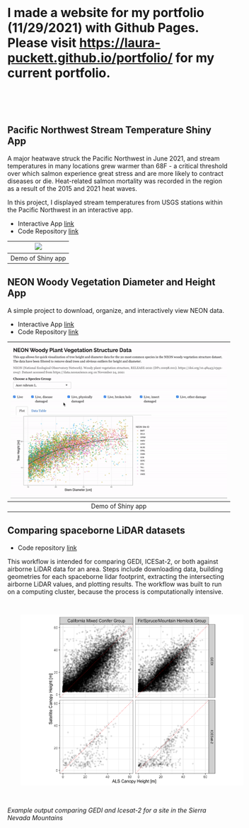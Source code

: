 <br>

#

# I made a website for my portfolio (11/29/2021) with Github Pages. Please visit https://laura-puckett.github.io/portfolio/ for my current portfolio. 

<br><br><br>


## Pacific Northwest Stream Temperature Shiny App

A major heatwave struck the Pacific Northwest in June 2021, and stream temperatures in many locations grew warmer than 68F - a critical threshold over which salmon experience great stress and are more likely to contract diseases or die. Heat-related salmon mortality was recorded in the region as a result of the 2015 and 2021 heat waves. 

In this project, I displayed stream temperatures from USGS stations within the Pacific Northwest in an interactive app. 

- Interactive App [link](https://laurapuckett.shinyapps.io/Pacific_NW_Stream_Temperature_during_2021_Heatwave/)
- Code Repository [link](https://github.com/Laura-Puckett/Stream_Temperature)


| ![](https://github.com/Laura-Puckett/Stream_Temperature/blob/main/screenshots/Screen%20Recording.gif) | 
|:--:| 
| Demo of Shiny app|


## NEON Woody Vegetation Diameter and Height App

A simple project to download, organize, and interactively view NEON data. 

- Interactive App [link](https://laurapuckett.shinyapps.io/NEON_Woody_Plant_Veg_Structure_Vis/)
- Code Repository [link](https://github.com/Laura-Puckett/NEON_woody_data_visualization)


| ![](https://github.com/Laura-Puckett/NEON_woody_data_visualization/blob/main/app_demo.gif) | 
|:--:| 
| Demo of Shiny app|




## Comparing spaceborne LiDAR datasets 
- Code repository [link](https://github.com/Laura-Puckett/lidar_comparisons)

This workflow is intended for comparing GEDI, ICESat-2, or both against airborne LiDAR data for an area. Steps include downloading data, building geometries    for each spaceborne lidar footprint, extracting the intersecting airborne LiDAR values, and plotting results.  The workflow was built to run on a computing cluster, because the process is computationally intensive.
  
<img src="https://github.com/Laura-Puckett/lidar_comparisons/blob/main/gedi_icesat2_als_comparison.png" width="600px" style="padding: 30px"/>

*Example output comparing GEDI and Icesat-2 for a site in the Sierra Nevada Mountains* 

